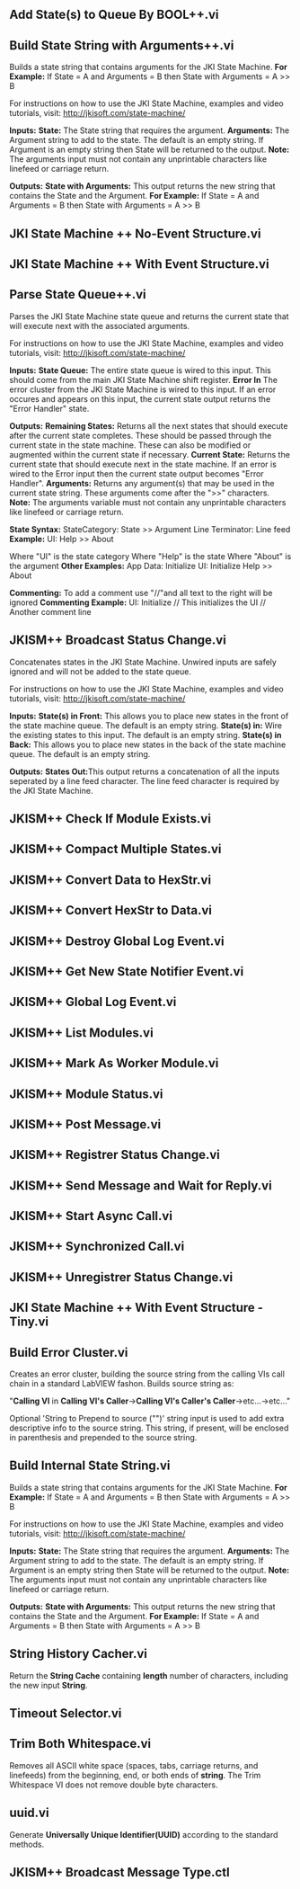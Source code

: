 ## Add State(s) to Queue By BOOL++.vi



## Build State String with Arguments++.vi
Builds a state string that contains arguments for the JKI State Machine.
<B>For Example:</B> If State = A and Arguments = B then State with Arguments = A >> B

For instructions on how to use the JKI State Machine, examples and video tutorials, visit:
http://jkisoft.com/state-machine/

<B>Inputs:</B>
     <B>State:</B> The State string that requires the argument.
     <B>Arguments:</B> The Argument string to add to the state. The default is an empty string. If Argument is an empty string then State will be returned to the output. <B>Note:</B> The arguments input must not contain any unprintable characters like linefeed or carriage return.

<B>Outputs:</B>
     <B>State with Arguments:</B> This output returns the new string that contains the State and the Argument. <B>For Example:</B> If State = A and Arguments = B then State with Arguments = A >> B



## JKI State Machine ++ No-Event Structure.vi



## JKI State Machine ++ With Event Structure.vi



## Parse State Queue++.vi
Parses the JKI State Machine state queue and returns the current state that will execute next with the associated arguments.

For instructions on how to use the JKI State Machine, examples and video tutorials, visit:
http://jkisoft.com/state-machine/

<B>Inputs:</B>
     <B>State Queue:</B> The entire state queue is wired to this input. This should come from the main JKI State Machine shift register.
     <B>Error In</B> The error cluster from the JKI State Machine is wired to this input. If an error occures and appears on this input, the current state output returns the "Error Handler" state.

<B>Outputs:</B>
     <B>Remaining States:</B> Returns all the next states that should execute after the current state completes. These should be passed through the current state in the state machine. These can also be modified or augmented within the current state if necessary.
     <B>Current State:</B> Returns the current state that should execute next in the state machine. If an error is wired to the Error input then the current state output becomes "Error Handler".
     <B>Arguments:</B>  Returns any argument(s) that may be used in the current state string. These arguments come after the ">>" characters. <B>Note:</B> The arguments variable must not contain any unprintable characters like linefeed or carriage return.

<B>State Syntax:</B>
StateCategory: State >> Argument
Line Terminator: Line feed
     <B>Example:</B>
UI: Help >> About

Where "UI" is the state category
Where "Help" is the state
Where "About" is the argument
     <B>Other Examples:</B>
App Data: Initialize
UI: Initialize
Help >> About

<B>Commenting:</B>
To add a comment use "//"and all text to the right will be ignored
     <B>Commenting Example:</B>
UI: Initialize // This initializes the UI
// Another comment line

## JKISM++ Broadcast Status Change.vi
Concatenates states in the JKI State Machine. Unwired inputs are safely ignored and will not be added to the state queue.

For instructions on how to use the JKI State Machine, examples and video tutorials, visit:
http://jkisoft.com/state-machine/

<B>Inputs:</B>
     <B>State(s) in Front:</B> This allows you to place new states in the front of the state machine queue. The default is an empty string.
     <B>State(s) in:</B> Wire the existing states to this input. The default is an empty string.
     <B>State(s) in Back:</B> This allows you to place new states in the back of the state machine queue.  The default is an empty string.

<B>Outputs:</B>
     <B>States Out:</B>This output returns a concatenation of all the inputs seperated by a line feed character. The line feed character is required by the JKI State Machine.



## JKISM++ Check If Module Exists.vi



## JKISM++ Compact Multiple States.vi



## JKISM++ Convert Data to HexStr.vi



## JKISM++ Convert HexStr to Data.vi



## JKISM++ Destroy Global Log Event.vi



## JKISM++ Get New State Notifier Event.vi



## JKISM++ Global Log Event.vi



## JKISM++ List Modules.vi



## JKISM++ Mark As Worker Module.vi



## JKISM++ Module Status.vi



## JKISM++ Post Message.vi



## JKISM++ Registrer Status Change.vi



## JKISM++ Send Message and Wait for Reply.vi



## JKISM++ Start Async Call.vi



## JKISM++ Synchronized Call.vi



## JKISM++ Unregistrer Status Change.vi



## JKI State Machine ++ With Event Structure - Tiny.vi



## Build Error Cluster.vi
Creates an error cluster, building the source string from the calling VIs call chain in a standard LabVIEW fashon.  Builds source string as:

"<B>Calling VI</B> in <B>Calling VI's Caller</B>-><B>Calling VI's Caller's Caller</B>->etc...->etc..."

Optional 'String to Prepend to source ("")' string input is used to add extra descriptive info to the source string.  This string, if present, will be enclosed in parenthesis and prepended to the source string.


## Build Internal State String.vi
Builds a state string that contains arguments for the JKI State Machine.
<B>For Example:</B> If State = A and Arguments = B then State with Arguments = A >> B

For instructions on how to use the JKI State Machine, examples and video tutorials, visit:
http://jkisoft.com/state-machine/

<B>Inputs:</B>
     <B>State:</B> The State string that requires the argument.
     <B>Arguments:</B> The Argument string to add to the state. The default is an empty string. If Argument is an empty string then State will be returned to the output. <B>Note:</B> The arguments input must not contain any unprintable characters like linefeed or carriage return.

<B>Outputs:</B>
     <B>State with Arguments:</B> This output returns the new string that contains the State and the Argument. <B>For Example:</B> If State = A and Arguments = B then State with Arguments = A >> B



## String History Cacher.vi
Return the <b>String Cache</b> containing <b>length</b> number of characters, including the new input <b>String</b>.


## Timeout Selector.vi



## Trim Both Whitespace.vi
Removes all ASCII white space (spaces, tabs, carriage returns, and linefeeds) from the beginning, end, or both ends of <B>string</B>. The Trim Whitespace VI does not remove double byte characters.


## uuid.vi
Generate <b>Universally Unique Identifier(UUID)</b> according to the standard methods.


## JKISM++ Broadcast Message Type.ctl


